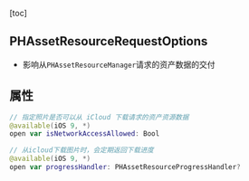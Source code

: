 [toc]

## PHAssetResourceRequestOptions

-   影响从`PHAssetResourceManager`请求的资产数据的交付

## 属性

```swift
// 指定照片是否可以从 iCloud 下载请求的资产资源数据
@available(iOS 9, *)
open var isNetworkAccessAllowed: Bool

// 从icloud下载图片时，会定期返回下载进度
@available(iOS 9, *)
open var progressHandler: PHAssetResourceProgressHandler?
```

